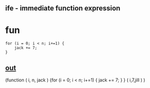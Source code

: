 ife - immediate function expression
---
# fun

    for (i = 0; i < n; i+=1) {
        jack += 7;
    }

[out](# "save: | ife i, n=7, jack=jill")
---
(function ( i, n, jack ) {for (i = 0; i < n; i+=1) {
    jack += 7;
}
} ( i,7,jill ) )
